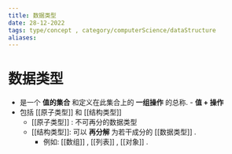 ```yaml
---
title: 数据类型
date: 28-12-2022
tags: type/concept , category/computerScience/dataStructure 
aliases: 
---
```


# 数据类型

- 是一个 **值的集合** 和定义在此集合上的 **一组操作** 的总称.
		- **值 + 操作**
- 包括 [[原子类型]] 和 [[结构类型]]
	- [[原子类型]] : 不可再分的数据类型
	- [[结构类型]]: 可以 **再分解** 为若干成分的 [[数据类型]]  .
		- 例如: [[数组]] , [[列表]] , [[对象]] . 
